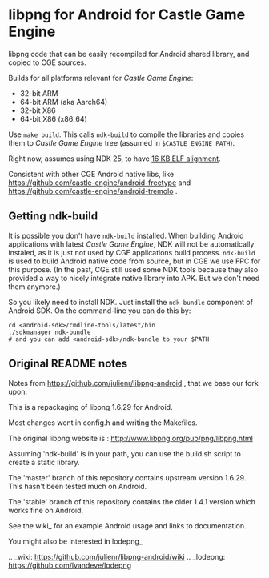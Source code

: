 libpng for Android for Castle Game Engine
==================

libpng code that can be easily recompiled for Android shared library, and copied to CGE sources.

Builds for all platforms relevant for _Castle Game Engine_:
- 32-bit ARM
- 64-bit ARM (aka Aarch64)
- 32-bit X86
- 64-bit X86 (x86_64)

Use `make build`. This calls `ndk-build` to compile the libraries and copies them to _Castle Game Engine_ tree (assumed in `$CASTLE_ENGINE_PATH`).

Right now, assumes using NDK 25, to have [16 KB ELF alignment](https://developer.android.com/guide/practices/page-sizes#ndk-build).

Consistent with other CGE Android native libs, like https://github.com/castle-engine/android-freetype and https://github.com/castle-engine/android-tremolo .

## Getting ndk-build

It is possible you don't have `ndk-build` installed. When building Android applications with latest _Castle Game Engine_, NDK will not be automatically instaled, as it is just not used by CGE applications build process. `ndk-build` is used to build Android native code from source, but in CGE we use FPC for this purpose. (In the past, CGE still used some NDK tools because they also provided a way to nicely integrate native library into APK. But we don't need them anymore.)

So you likely need to install NDK. Just install the `ndk-bundle` component of Android SDK. On the command-line you can do this by:

```
cd <android-sdk>/cmdline-tools/latest/bin
./sdkmanager ndk-bundle
# and you can add <android-sdk>/ndk-bundle to your $PATH
```

## Original README notes

Notes from https://github.com/julienr/libpng-android , that we base our fork upon:

This is a repackaging of libpng 1.6.29 for Android.

Most changes went in config.h and writing the Makefiles.

The original libpng website is : http://www.libpng.org/pub/png/libpng.html

Assuming 'ndk-build' is in your path, you can use the build.sh script to create a static library.

The 'master' branch of this repository contains upstream version 1.6.29. This
hasn't been tested much on Android.

The 'stable' branch of this repository contains the older 1.4.1 version which works fine on Android.

See the wiki_ for an example Android usage and links to documentation.

You might also be interested in lodepng_

.. _wiki: https://github.com/julienr/libpng-android/wiki
.. _lodepng: https://github.com/lvandeve/lodepng
